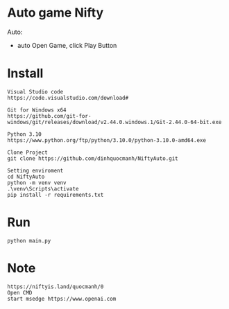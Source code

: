 # Auto game Nifty
Auto:
- auto Open Game, click Play Button


# Install 
    Visual Studio code
    https://code.visualstudio.com/download#
    
    Git for Windows x64
    https://github.com/git-for-windows/git/releases/download/v2.44.0.windows.1/Git-2.44.0-64-bit.exe

    Python 3.10
    https://www.python.org/ftp/python/3.10.0/python-3.10.0-amd64.exe

    Clone Project
    git clone https://github.com/dinhquocmanh/NiftyAuto.git

    Setting enviroment
    cd NiftyAuto
    python -m venv venv
    .\venv\Scripts\activate
    pip install -r requirements.txt

# Run
    python main.py


# Note
    https://niftyis.land/quocmanh/0
    Open CMD
    start msedge https://www.openai.com
